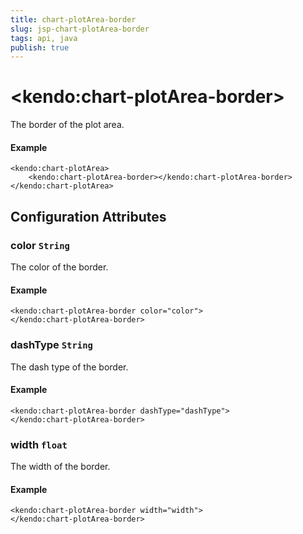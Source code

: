 ```yaml
---
title: chart-plotArea-border
slug: jsp-chart-plotArea-border
tags: api, java
publish: true
---
```


# \<kendo:chart-plotArea-border\>

The border of the plot area.

#### Example
    <kendo:chart-plotArea>
        <kendo:chart-plotArea-border></kendo:chart-plotArea-border>
    </kendo:chart-plotArea>

## Configuration Attributes

### color `String`

The color of the border.

#### Example
    <kendo:chart-plotArea-border color="color">
    </kendo:chart-plotArea-border>

### dashType `String`

The dash type of the border.

#### Example
    <kendo:chart-plotArea-border dashType="dashType">
    </kendo:chart-plotArea-border>

### width `float`

The width of the border.

#### Example
    <kendo:chart-plotArea-border width="width">
    </kendo:chart-plotArea-border>

